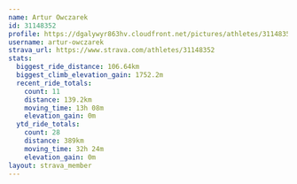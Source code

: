 ```yaml
---
name: Artur Owczarek
id: 31148352
profile: https://dgalywyr863hv.cloudfront.net/pictures/athletes/31148352/15906846/1/large.jpg
username: artur-owczarek
strava_url: https://www.strava.com/athletes/31148352
stats:
  biggest_ride_distance: 106.64km
  biggest_climb_elevation_gain: 1752.2m
  recent_ride_totals:
    count: 11
    distance: 139.2km
    moving_time: 13h 08m
    elevation_gain: 0m
  ytd_ride_totals:
    count: 28
    distance: 389km
    moving_time: 32h 24m
    elevation_gain: 0m
layout: strava_member
--- 
```

